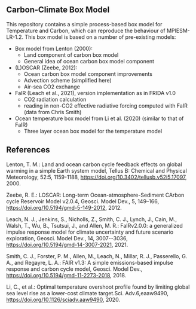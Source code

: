 ## Carbon-Climate Box Model
This repository contains a simple process-based box model for Temperature and Carbon, which can reproduce the behaviour of MPIESM-LR-1.2. This box model is based on a number of pre-existing models:

- Box model from Lenton (2000):
  - Land component of carbon box model
  - General idea of ocean carbon box model component
- (L)OSCAR (Zeebe, 2012):
  - Ocean carbon box model component improvements
  - Advection scheme (simplified here)
  - Air-sea CO2 exchange
- FaIR (Leach et al., 2021), version implementation as in FRIDA v1.0
  - CO2 radiation calculation
  - reading in non-CO2 effective radiative forcing computed with FaIR (data from Chris Smith)
- Ocean temperature box model from Li et al. (2020) (similar to that of FaIR)
  - Three layer ocean box model for the temperature model

## References

Lenton, T. M.: Land and ocean carbon cycle feedback effects on global warming in a simple Earth system model, Tellus B: Chemical and Physical Meteorology, 52:5, 1159-1188, https://doi.org/10.3402/tellusb.v52i5.17097, 2000.

Zeebe, R. E.: LOSCAR: Long-term Ocean-atmosphere-Sediment CArbon cycle Reservoir Model v2.0.4, Geosci. Model Dev., 5, 149–166, https://doi.org/10.5194/gmd-5-149-2012, 2012.

Leach, N. J., Jenkins, S., Nicholls, Z., Smith, C. J., Lynch, J., Cain, M., Walsh, T., Wu, B., Tsutsui, J., and Allen, M. R.: FaIRv2.0.0: a generalized impulse response model for climate uncertainty and future scenario exploration, Geosci. Model Dev., 14, 3007--3036, https://doi.org/10.5194/gmd-14-3007-2021, 2021.

Smith, C. J., Forster, P. M., Allen, M., Leach, N., Millar, R. J., Passerello, G. A., and Regayre, L. A.: FAIR v1.3: A simple emissions-based impulse response and carbon cycle model, Geosci. Model Dev., https://doi.org/10.5194/gmd-11-2273-2018, 2018.

Li, C., et al.: Optimal temperature overshoot profile found by limiting global sea level rise as a lower-cost climate target.Sci. Adv.6,eaaw9490, https://doi.org/10.1126/sciadv.aaw9490, 2020.
